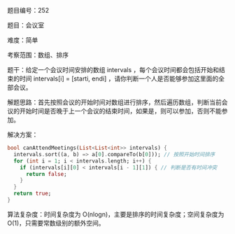 题目编号：252

题目：会议室

难度：简单

考察范围：数组、排序

题干：给定一个会议时间安排的数组 intervals ，每个会议时间都会包括开始和结束的时间 intervals[i] = [starti, endi] ，请你判断一个人是否能够参加这里面的全部会议。

解题思路：首先按照会议的开始时间对数组进行排序，然后遍历数组，判断当前会议的开始时间是否晚于上一个会议的结束时间，如果是，则可以参加，否则不能参加。

解决方案：

```dart
bool canAttendMeetings(List<List<int>> intervals) {
  intervals.sort((a, b) => a[0].compareTo(b[0])); // 按照开始时间排序
  for (int i = 1; i < intervals.length; i++) {
    if (intervals[i][0] < intervals[i - 1][1]) { // 判断是否有时间冲突
      return false;
    }
  }
  return true;
}
```

算法复杂度：时间复杂度为 O(nlogn)，主要是排序的时间复杂度；空间复杂度为 O(1)，只需要常数级别的额外空间。